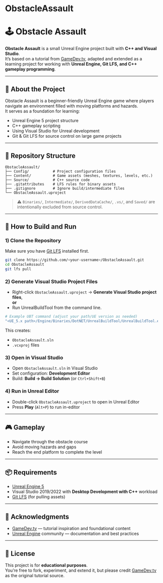 # ObstacleAssault

# 🕹️ Obstacle Assault

**Obstacle Assault** is a small Unreal Engine project built with **C++ and Visual Studio**.  
It’s based on a tutorial from [GameDev.tv](https://www.gamedev.tv/), adapted and extended as a learning project for working with **Unreal Engine, Git LFS, and C++ gameplay programming**.

---

## 📖 About the Project

Obstacle Assault is a beginner-friendly Unreal Engine game where players navigate an environment filled with moving platforms and hazards.  
It serves as a foundation for learning:

- Unreal Engine 5 project structure  
- C++ gameplay scripting  
- Using Visual Studio for Unreal development  
- Git & Git LFS for source control on large game projects  

---

## 📂 Repository Structure

```plaintext
ObstacleAssault/
├── Config/           # Project configuration files
├── Content/          # Game assets (meshes, textures, levels, etc.)
├── Source/           # C++ source code
├── .gitattributes    # LFS rules for binary assets
├── .gitignore        # Ignore build/intermediate files
└── ObstacleAssault.uproject
```

> ⚠️ `Binaries/`, `Intermediate/`, `DerivedDataCache/`, `.vs/`, and `Saved/` are intentionally excluded from source control.

---

## 🚀 How to Build and Run

### 1) Clone the Repository
Make sure you have [Git LFS](https://git-lfs.com) installed first.

```bash
git clone https://github.com/<your-username>/ObstacleAssault.git
cd ObstacleAssault
git lfs pull
```

### 2) Generate Visual Studio Project Files
- Right-click `ObstacleAssault.uproject` → **Generate Visual Studio project files**,  
  **or**
- Run UnrealBuildTool from the command line.

```bash
# Example UBT command (adjust your path/UE version as needed)
"<UE_5.x path>/Engine/Binaries/DotNET/UnrealBuildTool/UnrealBuildTool.exe" -projectfiles -project="ObstacleAssault.uproject" -game -engine
```

This creates:
- `ObstacleAssault.sln`  
- `.vcxproj` files

### 3) Open in Visual Studio
- Open `ObstacleAssault.sln` in Visual Studio  
- Set configuration: **Development Editor**  
- Build: **Build → Build Solution** (or `Ctrl+Shift+B`)

### 4) Run in Unreal Editor
- Double-click `ObstacleAssault.uproject` to open in Unreal Editor  
- Press **Play** (`Alt+P`) to run in-editor

---

## 🎮 Gameplay

- Navigate through the obstacle course  
- Avoid moving hazards and gaps  
- Reach the end platform to complete the level  

---

## 📦 Requirements

- [Unreal Engine 5](https://store.epicgames.com/en-US/download)  
- Visual Studio 2019/2022 with **Desktop Development with C++** workload  
- [Git LFS](https://git-lfs.com) (for pulling assets)

---

## 🙌 Acknowledgments

- [GameDev.tv](https://www.gamedev.tv/) — tutorial inspiration and foundational content  
- [Unreal Engine](https://www.unrealengine.com/) community — documentation and best practices

---

## 📝 License

This project is for **educational purposes**.  
You’re free to fork, experiment, and extend it, but please credit [GameDev.tv](https://www.gamedev.tv/) as the original tutorial source.
